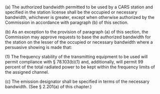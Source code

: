 (a) The authorized bandwidth permitted to be used by a CARS station and specified in the station license shall be the occupied or necessary bandwidth, whichever is greater, except when otherwise authorized by the Commission in accordance with paragraph (b) of this section.

(b) As an exception to the provision of paragraph (a) of this section, the Commission may approve requests to base the authorized bandwidth for the station on the lesser of the occupied or necessary bandwidth where a persuasive showing is made that:

(1) The frequency stability of the transmitting equipment to be used will permit compliance with § 78.103(b)(1) and, additionally, will permit 99 percent of the total radiated power to be kept within the frequency limits of the assigned channel.

(c) The emission designator shall be specified in terms of the necessary bandwidth. (See § 2.201(a) of this chapter.)

